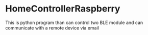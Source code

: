 # HomeControllerRaspberry
This is python program than can control two BLE module and can communicate with a remote device via email
